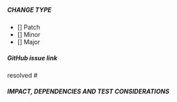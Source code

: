 ##### CHANGE TYPE
<!--- MANDATORY: Delete the items that don't apply -->
 - [] Patch
 - [] Minor
 - [] Major

##### GitHub issue link
<!--- MANDATORY: Add the GitHub issue url here -->
<!--- Example: #1. Issue will be opened after merging -->
<!--- Example: #2. Issue will be closed after merging -->
resolved #

##### IMPACT, DEPENDENCIES AND TEST CONSIDERATIONS
<!--- Describe the likely impact of this change -->
<!--- Describe any dependencies this change may have on other changes in the pipeline, if any -->